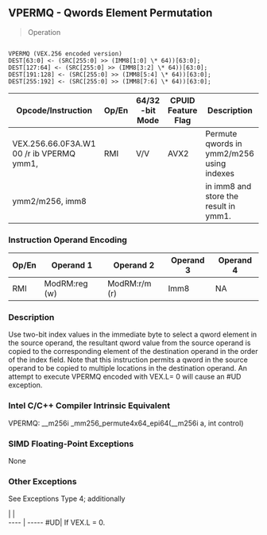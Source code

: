 ## VPERMQ  -  Qwords Element Permutation

> Operation
``` slim

VPERMQ (VEX.256 encoded version)
DEST[63:0] <- (SRC[255:0] >> (IMM8[1:0] \* 64))[63:0];
DEST[127:64] <- (SRC[255:0] >> (IMM8[3:2] \* 64))[63:0];
DEST[191:128] <- (SRC[255:0] >> (IMM8[5:4] \* 64))[63:0];
DEST[255:192] <- (SRC[255:0] >> (IMM8[7:6] \* 64))[63:0];

```

 Opcode/Instruction                      | Op/En| 64/32 -bit Mode| CPUID Feature Flag| Description                              
 ---  | --- | --- | --- | ---
 VEX.256.66.0F3A.W1 00 /r ib VPERMQ ymm1,| RMI  | V/V            | AVX2              | Permute qwords in ymm2/m256 using indexes
 ymm2/m256, imm8                         |      |                |                   | in imm8 and store the result in ymm1.    

### Instruction Operand Encoding
 Op/En| Operand 1    | Operand 2    | Operand 3| Operand 4
 ---  | --- | --- | --- | ---
 RMI  | ModRM:reg (w)| ModRM:r/m (r)| Imm8     | NA       

### Description
Use two-bit index values in the immediate byte to select a qword element in
the source operand, the resultant qword value from the source operand is copied
to the corresponding element of the destination operand in the order of the
index field. Note that this instruction permits a qword in the source operand
to be copied to multiple locations in the destination operand. An attempt to
execute VPERMQ encoded with VEX.L= 0 will cause an #UD exception.



### Intel C/C++ Compiler Intrinsic Equivalent
VPERMQ: __m256i _mm256_permute4x64_epi64(__m256i a, int control)


### SIMD Floating-Point Exceptions
None


### Other Exceptions
See Exceptions Type 4; additionally

   | |  
---- | -----
 #UD| If VEX.L = 0.
